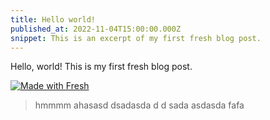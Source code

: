 ```yaml
---
title: Hello world! 
published_at: 2022-11-04T15:00:00.000Z
snippet: This is an excerpt of my first fresh blog post.
---
```


Hello, world! This is my first fresh blog post.

[![Made with Fresh](https://fresh.deno.dev/fresh-badge-dark.svg)](https://fresh.deno.dev)

> hmmmm ahasasd  dsadasda d d sada    asdasda fafa